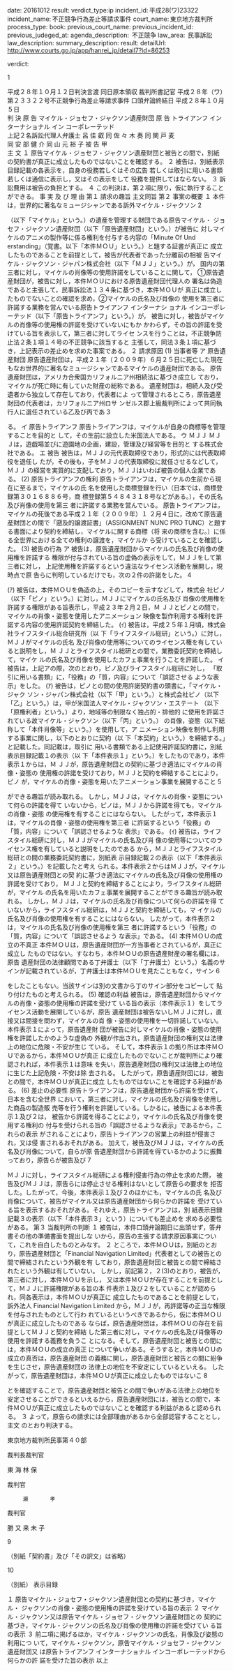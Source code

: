 
date: 20161012
result: 
verdict_type:ip
incident_id: 平成28(ワ)23322
incident_name: 不正競争行為差止等請求事件
court_name: 東京地方裁判所
process_type:
book: 
previous_court_name:
previous_incident_id:
previous_judeged_at:
agenda_description:  不正競争
law_area:  民事訴訟
law_description: 
summary_description: 
result: 
detailUrl: http://www.courts.go.jp/app/hanrei_jp/detail7?id=86253

verdict:

1 
 
平成２８年１０月１２日判決言渡 同日原本領収 裁判所書記官 
平成２８年（ワ）第２３３２２号不正競争行為差止等請求事件 
口頭弁論終結日 平成２８年１０月５日  
判         決 
       原       告  マイケル・ジョセフ・ジャクソン遺産財団 
       原       告  トライアンフ インターナショナル イン 
                  コーポレーテッド                                     
上記２名訴訟代理人弁護士  呂     佳  叡 
同          佐 々 木     奏 
同          関  戸     麦  
同          安  部  健  介 
同          山  元  裕  子 
       被       告  甲      
主         文 
１ 原告マイケル・ジョセフ・ジャクソン遺産財団と被告との間で，別紙
の契約書が真正に成立したものではないことを確認する。 
２ 被告は，別紙表示目録記載の各表示を，自身の役務若しくはその広告
若しくは取引に用いる書類若しくは通信に表示し，又はその表示をして
役務を提供してはならない。 
３ 訴訟費用は被告の負担とする。 
４ この判決は，第２項に限り，仮に執行することができる。 
事 実 及 び 理 由 
第１ 請求の趣旨 
   主文同旨 
第２ 事案の概要 
１ 本件は，世界的に著名なミュージシャンである訴外マイケル・ジャクソン
2 
 
（以下「マイケル」という。）の遺産を管理する財団である原告マイケル・
ジョセフ・ジャクソン遺産財団（以下「原告遺産財団」という。）が被告に
対しマイケルのアニメの製作等に係る権利を付与する内容の「Minute Of Und
erstanding」（覚書。以下「本件ＭＯＵ」という。）と題する証書が真正に
成立したものであることを前提として，被告が代表者であった分離前の相被
告マイケル・ジャクソン・ジャパン株式会社（以下「ＭＪＪ」という。）が，
国内の第三者に対し，マイケルの肖像等の使用許諾をしていることに関して，
①原告遺産財団が，被告に対し，本件ＭＯＵにおける原告遺産財団代理人の
署名は偽造であると主張して，民事訴訟法１３４条に基づき，本件ＭＯＵが
真正に成立したものでないことの確認を求め，②マイケルの氏名及び肖像の
使用を第三者に許諾する業務を営んでいる原告トライアンフ インターナシ
ョナル インコーポレーテッド（以下「原告トライアンフ」という。）が，
被告に対し，被告がマイケルの肖像等の使用権の許諾を受けていないにもか
かわらず，その旨の許諾を受けている旨を表示して，第三者に対してライセ
ンスを行うことは，不正競争防止法２条１項１４号の不正競争に該当すると
主張して，同法３条１項に基づき，上記表示の差止めを求めた事案である。 
２ 請求原因 
(1) 当事者等 
ア 原告遺産財団 
原告遺産財団は，平成２１年（２００９年）６月２５日に死亡した現在
もなお世界的に著名なミュージシャンであるマイケルの遺産財団である。
原告遺産財団は，アメリカ合衆国カリフォルニア州相続法に基づき成立し
ており，マイケルが死亡時に有していた財産の総称である。 
遺産財団は，相続人及び受遺者から独立して存在しており，代表者によ
って管理されるところ，原告遺産財団の代表者は，カリフォルニア州ロサ
ンゼルス郡上級裁判所によって共同執行人に選任されている乙及び丙であ
3 
 
る。 
イ 原告トライアンフ 
原告トライアンフは，マイケルが自身の商標等を管理することを目的と
して，その生前に設立した米国法人である。 
ウ ＭＪＪ 
ＭＪＪは，遊戯場並びに遊園地の企画，建設，管理及び経営等を目的と
する株式会社である。 
エ 被告 
被告は，ＭＪＪの元代表取締役であり，形式的には代表取締役を退任し
たが，その後も，子をＭＪＪの代表取締役に就任させるなどして，ＭＪＪ
の経営を実質的に支配しており，ＭＪＪはいわば被告の個人企業である。 
(2) 原告トライアンフの権利 
原告トライアンフは，マイケルの生前から現在に至るまで，マイケルの氏
名を使用した商標登録を行い（日本では，商標登録第３０１６８８６号，商
標登録第５４８４３１８号などがある。），その氏名及び肖像の使用を第三
者に許諾する業務を営んでいる。 
原告トライアンフは，マイケルの死後である平成２１年（２００９年）１
２月４日に，改めて原告遺産財団との間で「遡及的譲渡証書」（ASSIGNMENT 
NUNC PRO TUNC）と題する書面により契約を締結し，マイケルに関する商標（将
来の商標を含む。）に係る全世界における全ての権利の譲渡を，マイケルか
ら受けていることを確認した。 
(3) 被告の行為 
ア 被告は，原告遺産財団からマイケルの氏名及び肖像の使用権を許諾する
権限が付与されている旨の虚偽の表示をして，ＭＪＪをして第三者に対し，
上記使用権を許諾するという違法なライセンス活動を展開し，現時点で原
告らに判明しているだけでも，次の２件の許諾をした。 
4 
 
(ｱ) 被告は，本件ＭＯＵを偽造の上，そのコピーを示すなどして，株式会
社ピノ（以下「ピノ」という。）に対し，ＭＪＪにマイケルの氏名及び
肖像の使用権を許諾する権限がある旨表示し，平成２３年２月２日，Ｍ
ＪＪとピノとの間で，マイケルの肖像・姿態を使用したアニメーション
映像を製作利用する権利を許諾する内容の使用許諾契約を締結した。 
(ｲ) 被告は，平成２５年１月頃，株式会社ライフスタイル総合研究所（以
下「ライフスタイル総研」という。）に対し，ＭＪＪがマイケルの氏名
及び肖像の使用等についてのライセンス権を有していると説明をし，Ｍ
ＪＪとライフスタイル総研との間で，業務委託契約を締結して，マイケ
ルの氏名及び肖像を使用したカフェ事業を行うことを許諾した。 
イ 被告は，上記アの際，次のとおり，ピノ及びライフスタイル総研に対し，
「取引に用いる書類」に，「役務」の「質，内容」について「誤認させる
ような表示」をした。 
(ｱ) 被告は，ピノとの間の使用許諾契約書の頭書に，「マイケル・ジャク
ソン・ジャパン株式会社（以下「甲」という。）と株式会社ピノ（以下
「乙」という。）は，甲が米国法人マイケル・ジャクソン・エステート
（以下「原権利者」という。）より，地域等の制限なく独占的・排他的
に使用を許諾されている故マイケル・ジャクソン（以下「丙」という。）
の肖像，姿態（以下総称して「本件肖像等」という。）を使用して，ア
ニメーション映像を制作し利用する事業に関し，以下のとおりに契約（以
下「本契約」という。）を締結する。」と記載した。同記載は，取引に
用いる書類である上記使用許諾契約書に，別紙表示目録記載１の表示（以
下「本件表示１」という。）をしたものであり，本件表示１からは，Ｍ
ＪＪが，原告遺産財団との契約に基づき適法にマイケルの肖像・姿態の
使用権の許諾を受けており，ＭＪＪと契約を締結することにより，ピノ
が，マイケルの肖像・姿態を用いたアニメーション事業を展開すること
5 
 
ができる趣旨が読み取れる。 
  しかし，ＭＪＪは，マイケルの肖像・姿態について何らの許諾を得て
いないから，ピノは，ＭＪＪから許諾を得ても，マイケルの肖像・姿態
の使用権を有することにはならない。 
したがって，本件表示１は，マイケルの肖像・姿態の使用権を第三者
に許諾するという「役務」の「質，内容」について「誤認させるような
表示」である。 
(ｲ) 被告は，ライフスタイル総研に対し，ＭＪＪがマイケルの氏名及び肖
像の使用等についてのライセンス権を有していると説明をしたのである
から，ＭＪＪとライフスタイル総研との間の業務委託契約書に，別紙表
示目録記載２の表示（以下「本件表示２」という。）を記載したと考え
られる。本件表示２からはＭＪＪが，マイケル又は原告遺産財団との契
約に基づき適法にマイケルの氏名及び肖像の使用権の許諾を受けており，
ＭＪＪと契約を締結することにより，ライフスタイル総研が，マイケル
の氏名を用いたカフェ事業を展開することができる趣旨が読み取れる。 
  しかし，ＭＪＪは，マイケルの氏名及び肖像について何らの許諾を得
ていないから，ライフスタイル総研は，ＭＪＪと契約を締結しても，マ
イケルの氏名及び肖像の使用権を有することにはならない。 
したがって，本件表示２は，マイケルの氏名及び肖像の使用権を第三
者に許諾するという「役務」の「質，内容」について「誤認させるよう
な表示」である。 
(4) 本件ＭＯＵの成立の不真正 
本件ＭＯＵは，原告遺産財団が一方当事者とされているが，真正に成立し
たものではない。すなわち，本件ＭＯＵの原告遺産財産の署名欄には，原告
遺産財団の法律顧問である丁弁護士（以下「丁弁護士）という。）名義のサ
インが記載されているが，丁弁護士は本件ＭＯＵを見たこともなく，サイン
6 
 
をしたこともない。当該サインは別の文書から丁のサイン部分をコピーして
貼り付けたものと考えられる。 
(5) 確認の利益 
  被告は，原告遺産財団からマイケルの肖像・姿態の使用権の許諾を受けて
いる旨の表示（本件表示１）をしてライセンス活動を展開しているが，原告
遺産財団は被告ないしＭＪＪに対し，直接又は間接を問わず，マイケルの肖
像・姿態の使用権を一切許諾していない。本件表示１によって，原告遺産財
団が被告に対しマイケルの肖像・姿態の使用権を許諾したかのような虚偽の
外観が作出され，原告遺産財団の権利又は法律上の地位に危険・不安が生じ
ている。 
  そして，本件表示１の拠り所は本件ＭＯＵであるから，本件ＭＯＵが真正
に成立したものでないことが裁判所により確認されれば，本件表示１は意味
を失い，原告遺産財団の権利又は法律上の地位に生じた上記危険・不安は除
去される。 
  したがって，原告遺産財団には，被告との間で，本件ＭＯＵが真正に成立
したものではないことを確認する利益がある。 
(6) 差止の必要性 
原告トライアンフは，原告遺産財団から許諾を受けて，日本を含む全世界
において，第三者に対し，マイケルの氏名及び肖像を使用した商品の製造販
売等を行う権利を許諾している。しかるに，被告による本件表示１及び２は，
被告から許諾を得ることにより，マイケルの氏名及び肖像を使用する権利の
付与を受けられる旨の「誤認させるような表示」であるから，これらの表示
がされることにより，原告トライアンフの営業上の利益が侵害され，又は侵
害されるおそれがある。 
加えて，被告及びＭＪＪは，マイケルの氏名及び肖像について，自らが原
告遺産財団から許諾を得ているかのように振舞っており，原告らが被告及び
7 
 
ＭＪＪに対し，ライフスタイル総研による権利侵害行為の停止を求めた際，
被告及びＭＪＪは，原告らには停止させる権利はないとして原告らの要求を
拒否した。したがって，今後，本件表示１及び２のほかにも，マイケルの氏
名及び肖像について，被告がマイケル又は原告遺産財団から何らかの許諾を
受けている旨を表示するおそれがある。それゆえ，原告トライアンフは，別
紙表示目録記載３の表示（以下「本件表示３」という）についても差止めを
求める必要性がある。 
第３ 当裁判所の判断 
１ 被告は，本件口頭弁論期日に出頭せず，答弁書その他の準備書面を提出しな
いから，原告の主張する請求原因事実について，これを自白したものとみなす。 
２ ところで，本件ＭＯＵは，別紙のとおり，原告遺産財団と「Financial 
Navigation Limited」代表者としての被告との間で締結されたという外観を有
しており，原告遺産財団と被告との間で締結されたという外観は有していない。
しかし，前記第２，２(3)のとおり，被告が，第三者に対し，本件ＭＯＵを示し，
又は本件ＭＯＵが存在することを前提として，ＭＪＪに許諾権限がある旨の本
件表示１及び２をしていることが認められ，同各表示は，本件ＭＯＵが真正に
成立したものであることを前提として，訴外法人 Financial Navigation 
Limited から，ＭＪＪが，再許諾等の正当な権限を付与されたものとして行わ
れているというべきであるから，仮に本件ＭＯＵが真正に成立したものである
ならば，原告遺産財団は，本件ＭＯＵの存在を前提としてＭＪＪと契約を締結
した第三者に対し，マイケルの氏名及び肖像等の使用を許諾する義務を負うこ
とになる。そして，原告遺産財団と被告との間には，本件ＭＯＵの成立の真正
について争いがある。そうすると，本件ＭＯＵの成立の真否は，原告遺産財団
の義務に関し，原告遺産財団と被告との間に紛争を生じさせ，原告遺産財団の
法律上の地位を不安定にしているといえる。 
  したがって，原告遺産財団は，本件ＭＯＵが真正に成立したものではないこ
8 
 
とを確認することで，原告遺産財団と被告との間で争いがある法律上の地位を
安定させることができるといえるから，原告遺産財団には，被告との間で，本
件ＭＯＵが真正に成立したものではないことを確認する利益があると認められ
る。 
３ よって，原告らの請求には全部理由があるから全部認容することとし，主文
のとおり判決する。 
 
東京地方裁判所民事第４０部 
 
裁判長裁判官 
                          
   東 海 林       保 
 
  裁判官 
                       
         瀬       孝 
 
裁判官 
                          
 勝   又   来 未 子 
  
9 
 
（別紙「契約書」及び「その訳文」は省略） 
  
10 
 
（別紙） 
表示目録 
 
１ 原告マイケル・ジョセフ・ジャクソン遺産財団との契約に基づき，マイケル・
ジャクソンの肖像・姿態の使用権の許諾を受けている旨の表示 
２ マイケル・ジャクソン又は原告マイケル・ジョセフ・ジャクソン遺産財団との
契約に基づき，マイケル・ジャクソンの氏名及び肖像の使用権の許諾を受けてい
る旨の表示 
３ 前二項に掲げるほか，マイケル・ジャクソンの氏名，肖像及び姿態の利用につ
いて，マイケル・ジャクソン，原告マイケル・ジョセフ・ジャクソン遺産財団又
は原告トライアンフ インターナショナル インコーポレーテッドから何らかの許
諾を受けた旨の表示 
以上 
 

                    